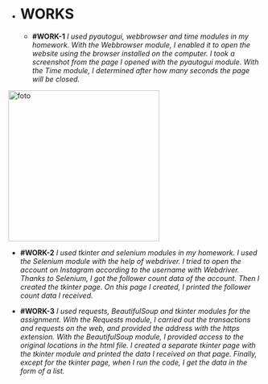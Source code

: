 - # WORKS
  - **#WORK-1**
_I used pyautogui, webbrowser and time modules in my homework. With the Webbrowser module, I enabled it to open the website using the browser installed on the computer. I took a screenshot from the page I opened with the pyautogui module. With the Time module, I determined after how many seconds the page will be closed._

<img src="./Ekran Görüntüsü (1).png" alt="foto" width="300" />

  - **#WORK-2**
_I used tkinter and selenium modules in my homework. I used the Selenium module with the help of webdriver. I tried to open the account on Instagram according to the username with Webdriver. Thanks to Selenium, I got the follower count data of the account. Then I created the tkinter page. On this page I created, I printed the follower count data I received._

  - **#WORK-3**
_I used requests, BeautifulSoup and tkinter modules for the assignment. With the Requests module, I carried out the transactions and requests on the web, and provided the address with the https extension. With the BeautifulSoup module, I provided access to the original locations in the html file. I created a separate tkinter page with the tkinter module and printed the data I received on that page. Finally, except for the tkinter page, when I run the code, I get the data in the form of a list._

